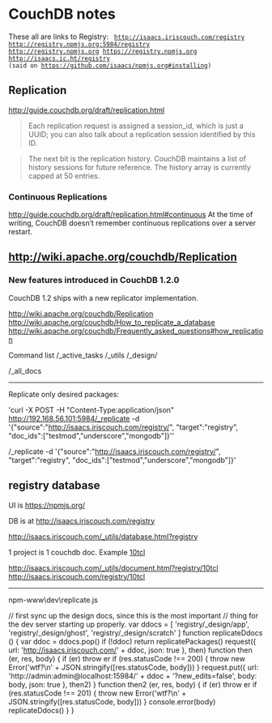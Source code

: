 


# CouchDB notes

These all are links to Registry:
<code>
http://isaacs.iriscouch.com/registry
http://registry.npmjs.org:5984/registry
http://registry.npmjs.org
https://registry.npmjs.org
http://isaacs.ic.ht/registry (said on https://github.com/isaacs/npmjs.org#installing)
</code>


## Replication 

http://guide.couchdb.org/draft/replication.html

> Each replication request is assigned a session_id, which is just a UUID; you can also talk about a replication session identified by this ID.

> The next bit is the replication history. CouchDB maintains a list of history sessions for future reference. The history array is currently capped at 50 entries.

### Continuous Replications

http://guide.couchdb.org/draft/replication.html#continuous
At the time of writing, CouchDB doesn’t remember continuous replications over a server restart.



## http://wiki.apache.org/couchdb/Replication
### New features introduced in CouchDB 1.2.0

CouchDB 1.2 ships with a new replicator implementation.

http://wiki.apache.org/couchdb/Replication
http://wiki.apache.org/couchdb/How_to_replicate_a_database  
http://wiki.apache.org/couchdb/Frequently_asked_questions#how_replication

Command list
/_active_tasks
/_utils
/_design/

/_all_docs

---


Replicate only desired packages:

'curl -X POST -H "Content-Type:application/json" http://192.168.56.101:5984/_replicate -d '{"source":"http://isaacs.iriscouch.com/registry/", "target":"registry", "doc_ids":["testmod","underscore","mongodb"]}'' 

/_replicate -d '{"source":"http://isaacs.iriscouch.com/registry/", "target":"registry", "doc_ids":["testmod","underscore","mongodb"]}'


## registry database 

UI is https://npmjs.org/

DB is at http://isaacs.iriscouch.com/registry
 
http://isaacs.iriscouch.com/_utils/database.html?registry

1 project is 1 couchdb doc. Example [10tcl](https://npmjs.org/package/10tcl)

http://isaacs.iriscouch.com/_utils/document.html?registry/10tcl
http://isaacs.iriscouch.com/registry/10tcl


----


npm-www\dev\replicate.js

// first sync up the design docs, since this is the most important
// thing for the dev server starting up properly.
var ddocs =
  [ 'registry/_design/app',
    'registry/_design/ghost',
    'registry/_design/scratch' ]
function replicateDdocs () {
  var ddoc = ddocs.pop()
  if (!ddoc) return replicatePackages()
  request({ url: 'http://isaacs.iriscouch.com/' + ddoc, json: true }, then)
  function then (er, res, body) {
    if (er) throw er
    if (res.statusCode !== 200) {
      throw new Error('wtf?\n' + JSON.stringify([res.statusCode, body]))
    }
    request.put({ url: 'http://admin:admin@localhost:15984/' + ddoc +
                       '?new_edits=false', body: body, json: true }, then2)
  }
  function then2 (er, res, body) {
    if (er) throw er
    if (res.statusCode !== 201) {
      throw new Error('wtf?\n' + JSON.stringify([res.statusCode, body]))
    }
    console.error(body)
    replicateDdocs()
  }
}

